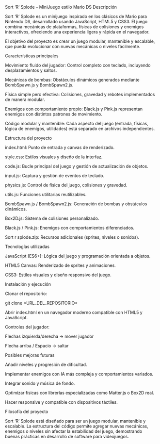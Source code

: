 Sort ‘R’ Splode – MiniJuego estilo Mario DS
Descripción

Sort ‘R’ Splode es un minijuego inspirado en los clásicos de Mario para Nintendo DS, desarrollado usando JavaScript, HTML5 y CSS3. El juego combina mecánicas de plataformas, físicas de colisiones y enemigos interactivos, ofreciendo una experiencia ligera y rápida en el navegador.

El objetivo del proyecto es crear un juego modular, mantenible y escalable, que pueda evolucionar con nuevas mecánicas o niveles fácilmente.

Características principales

Movimiento fluido del jugador: Control completo con teclado, incluyendo desplazamientos y saltos.

Mecánicas de bombas: Obstáculos dinámicos generados mediante BombSpawn.js y BombSpawn2.js.

Física simple pero efectiva: Colisiones, gravedad y rebotes implementados de manera modular.

Enemigos con comportamiento propio: Black.js y Pink.js representan enemigos con distintos patrones de movimiento.

Código modular y mantenible: Cada aspecto del juego (entrada, físicas, lógica de enemigos, utilidades) está separado en archivos independientes.

Estructura del proyecto

index.html: Punto de entrada y canvas de renderizado.

style.css: Estilos visuales y diseño de la interfaz.

code.js: Bucle principal del juego y gestión de actualización de objetos.

input.js: Captura y gestión de eventos de teclado.

physics.js: Control de física del juego, colisiones y gravedad.

utils.js: Funciones utilitarias reutilizables.

BombSpawn.js / BombSpawn2.js: Generación de bombas y obstáculos dinámicos.

Box2D.js: Sistema de colisiones personalizado.

Black.js / Pink.js: Enemigos con comportamientos diferenciados.

Sort r splode.zip: Recursos adicionales (sprites, niveles o sonidos).

Tecnologías utilizadas

JavaScript (ES6+): Lógica del juego y programación orientada a objetos.

HTML5 Canvas: Renderizado de sprites y animaciones.

CSS3: Estilos visuales y diseño responsivo del juego.

Instalación y ejecución

Clonar el repositorio:

git clone <URL_DEL_REPOSITORIO>


Abrir index.html en un navegador moderno compatible con HTML5 y JavaScript.

Controles del jugador:

Flechas izquierda/derecha → mover jugador

Flecha arriba / Espacio → saltar

Posibles mejoras futuras

Añadir niveles y progresión de dificultad.

Implementar enemigos con IA más compleja y comportamientos variados.

Integrar sonido y música de fondo.

Optimizar físicas con librerías especializadas como Matter.js o Box2D real.

Hacer responsive y compatible con dispositivos táctiles.

Filosofía del proyecto

Sort ‘R’ Splode está diseñado para ser un juego modular, mantenible y escalable. La estructura del código permite agregar nuevas mecánicas, enemigos o niveles sin afectar la estabilidad del juego, demostrando buenas prácticas en desarrollo de software para videojuegos.

